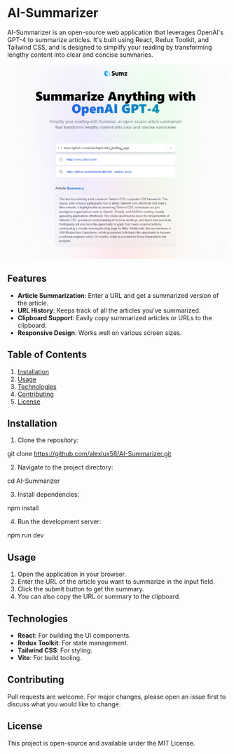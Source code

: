 # AI-Summarizer

AI-Summarizer is an open-source web application that leverages OpenAI's GPT-4 to summarize articles. It's built using React, Redux Toolkit, and Tailwind CSS, and is designed to simplify your reading by transforming lengthy content into clear and concise summaries.

![Sumz project](./src/assets/Sumz.png)

## Features

- **Article Summarization**: Enter a URL and get a summarized version of the article.
- **URL History**: Keeps track of all the articles you've summarized.
- **Clipboard Support**: Easily copy summarized articles or URLs to the clipboard.
- **Responsive Design**: Works well on various screen sizes.

## Table of Contents

1. [Installation](#installation)
2. [Usage](#usage)
3. [Technologies](#technologies)
4. [Contributing](#contributing)
5. [License](#license)

## Installation

1. Clone the repository:

git clone https://github.com/alexlux58/AI-Summarizer.git

2. Navigate to the project directory:

cd AI-Summarizer

3. Install dependencies:

npm install

4. Run the development server:

npm run dev

## Usage

1. Open the application in your browser.
2. Enter the URL of the article you want to summarize in the input field.
3. Click the submit button to get the summary.
4. You can also copy the URL or summary to the clipboard.

## Technologies

- **React**: For building the UI components.
- **Redux Toolkit**: For state management.
- **Tailwind CSS**: For styling.
- **Vite**: For build tooling.

## Contributing

Pull requests are welcome. For major changes, please open an issue first to discuss what you would like to change.

## License

This project is open-source and available under the MIT License.
